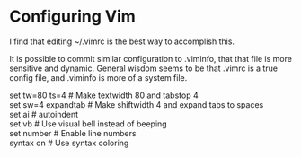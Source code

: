 Configuring Vim
===============
  
I find that editing ~/.vimrc is the best way to accomplish this.  
  
It is possible to commit similar configuration to .viminfo, that that file is
more sensitive and dynamic.  General wisdom seems to be that .vimrc is a true
config file, and .viminfo is more of a system file.  
  
set tw=80 ts=4  # Make textwidth 80 and tabstop 4  
set sw=4 expandtab  # Make shiftwidth 4 and expand tabs to spaces  
set ai  # autoindent  
set vb  # Use visual bell instead of beeping  
set number  # Enable line numbers  
syntax on  # Use syntax coloring  
